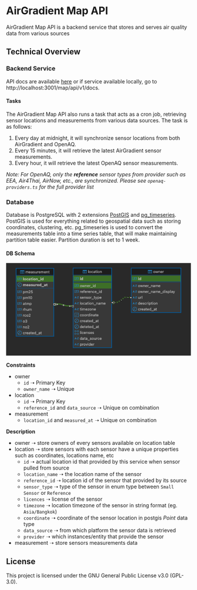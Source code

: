 # AirGradient Map API

AirGradient Map API is a backend service that stores and serves air quality data from various sources

## Technical Overview

### Backend Service

API docs are available [here](https://map-data-int.airgradient.com/map/api/v1/docs) or if service available locally, go to http://localhost:3001/map/api/v1/docs. 

#### Tasks

The AirGradient Map API also runs a task that acts as a cron job, retrieving sensor locations and measurements from various data sources. The task is as follows:

1. Every day at midnight, it will synchronize sensor locations from both AirGradient and OpenAQ.
2. Every 15 minutes, it will retrieve the latest AirGradient sensor measurements.
3. Every hour, it will retrieve the latest OpenAQ sensor measurements.

*Note: For OpenAQ, only the **reference** sensor types from provider such as EEA, Air4Thai, AirNow, etc., are synchronized. Please see `openaq-providers.ts` for the full provider list*

### Database

Database is PostgreSQL with 2 extensions [PostGIS](https://postgis.net/) and [pg_timeseries](https://github.com/tembo-io/pg_timeseries). PostGIS is used for everything related to geospatial data such as storing coordinates, clustering, etc. pg_timeseries is used to convert the measurements table into a time series table, that will make maintaining partition table easier. Partition duration is set to 1 week.

#### DB Schema

![db schema](db-schema.png)

**Constraints**

- owner
  - `id` ➝ Primary Key
  - `owner_name` ➝ Unique
- location
  - `id` ➝ Primary Key
  - `reference_id` and `data_source` ➝ Unique on combination
- measurement
  - `location_id` and `measured_at` ➝ Unique on combination

**Description**

- owner ➝ store owners of every sensors available on location table
- location ➝ store sensors with each sensor have a unique properties such as coordinates, locations name, etc 
  - `id` ➝ actual location id that provided by this service when sensor pulled from source 
  - `location_name` ➝ the location name of the sensor
  - `reference_id` ➝ location id of the sensor that provided by its source 
  - `sensor_type` ➝ type of the sensor in enum type between  `Small Sensor` or `Reference`
  - `licences` ➝ license of the sensor 
  - `timezone` ➝ location timezone of the sensor in string format (eg. `Asia/Bangkok`)  
  - `coordinate` ➝ coordinate of the sensor location in postgis _Point_ data type 
  - `data_source` ➝ from which platform the sensor data is retrieved 
  - `provider` ➝ which instances/entity that provide the sensor 
- measurement ➝ store sensors measurements data 

## License

This project is licensed under the GNU General Public License v3.0 (GPL-3.0).
